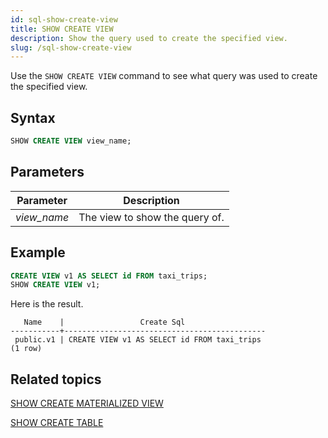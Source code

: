 ```yaml
---
id: sql-show-create-view
title: SHOW CREATE VIEW
description: Show the query used to create the specified view.
slug: /sql-show-create-view
---
```

<head>
  <link rel="canonical" href="https://docs.risingwave.com/docs/current/sql-show-create-view/" />
</head>

Use the `SHOW CREATE VIEW` command to see what query was used to create the specified view.

## Syntax

```sql
SHOW CREATE VIEW view_name;
```


## Parameters
 |Parameter    | Description|
|---------------|------------|
|*view_name* |The view to show the query of.|

## Example

```sql
CREATE VIEW v1 AS SELECT id FROM taxi_trips;
SHOW CREATE VIEW v1;
```

Here is the result.
```
   Name    |                 Create Sql
-----------+---------------------------------------------
 public.v1 | CREATE VIEW v1 AS SELECT id FROM taxi_trips
(1 row)
```

## Related topics

[SHOW CREATE MATERIALIZED VIEW](sql-show-create-mv.md)

[SHOW CREATE TABLE](sql-show-create-table.md)
